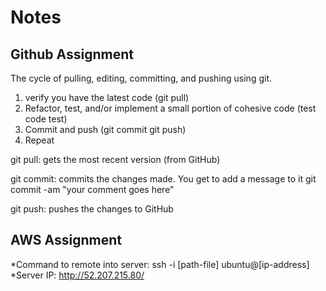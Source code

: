 # Notes
## Github Assignment
The cycle of pulling, editing, committing, and pushing using git.
1. verify you have the latest code (git pull)
1. Refactor, test, and/or implement a small portion of cohesive code (test code test)
1. Commit and push (git commit git push)
1. Repeat

git pull: gets the most recent version (from GitHub)

git commit: commits the changes made. You get to add a message to it
git commit -am "your comment goes here"

git push: pushes the changes to GitHub


## AWS Assignment
*Command to remote into server: ssh -i [path-file] ubuntu@[ip-address]
*Server IP: http://52.207.215.80/
